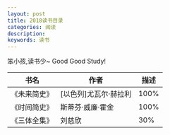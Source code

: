 ```yaml
---
layout: post
title: 2018读书目录
categories: 阅读
description: 
keywords: 读书
---
```


笨小孩,读书少~
Good Good Study!

书名|作者|描述
---|---|---
《未来简史》|[以色列]尤瓦尔·赫拉利 |100%
《时间简史》|斯蒂芬·威廉·霍金|100%
《三体全集》| 刘慈欣 |30%

